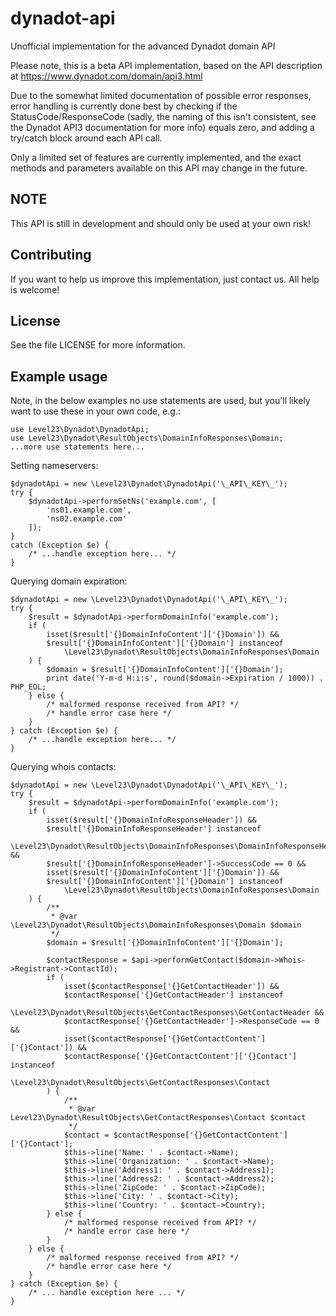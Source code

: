 # dynadot-api
Unofficial implementation for the advanced Dynadot domain API

Please note, this is a beta API implementation, based on the API description at
https://www.dynadot.com/domain/api3.html

Due to the somewhat limited documentation of possible error responses, error handling is currently
done best by checking if the StatusCode/ResponseCode (sadly, the naming of this isn't consistent,
see the Dynadot API3 documentation for more info) equals zero, and adding a try/catch block around
each API call.

Only a limited set of features are currently implemented, and the exact methods and parameters
available on this API may change in the future.

## NOTE

This API is still in development and should only be used at your own risk!

## Contributing

If you want to help us improve this implementation, just contact us. All help is welcome!

## License
See the file LICENSE for more information.

## Example usage
Note, in the below examples no use statements are used, but you'll likely want to use these in your
own code, e.g.:

    use Level23\Dynadot\DynadotApi;
    use Level23\Dynadot\ResultObjects\DomainInfoResponses\Domain;
    ...more use statements here...

Setting nameservers:

    $dynadotApi = new \Level23\Dynadot\DynadotApi('\_API\_KEY\_');
    try {
        $dynadotApi->performSetNs('example.com', [
            'ns01.example.com',
            'ns02.example.com'
        ]);
    }
    catch (Exception $e) {
        /* ...handle exception here... */
    }
    
Querying domain expiration:

    $dynadotApi = new \Level23\Dynadot\DynadotApi('\_API\_KEY\_');
    try {
        $result = $dynadotApi->performDomainInfo('example.com');
        if (
            isset($result['{}DomainInfoContent']['{}Domain']) &&
            $result['{}DomainInfoContent']['{}Domain'] instanceof
                \Level23\Dynadot\ResultObjects\DomainInfoResponses\Domain
        ) {
            $domain = $result['{}DomainInfoContent']['{}Domain'];
            print date('Y-m-d H:i:s', round($domain->Expiration / 1000)) . PHP_EOL;
        } else {
            /* malformed response received from API? */
            /* handle error case here */
        }
    } catch (Exception $e) {
        /* ...handle exception here... */
    }
    
Querying whois contacts:

    $dynadotApi = new \Level23\Dynadot\DynadotApi('\_API\_KEY\_');
    try {
        $result = $dynadotApi->performDomainInfo('example.com');
        if (
            isset($result['{}DomainInfoResponseHeader']) &&
            $result['{}DomainInfoResponseHeader'] instanceof
                \Level23\Dynadot\ResultObjects\DomainInfoResponses\DomainInfoResponseHeader &&
            $result['{}DomainInfoResponseHeader']->SuccessCode == 0 &&
            isset($result['{}DomainInfoContent']['{}Domain']) &&
            $result['{}DomainInfoContent']['{}Domain'] instanceof
                \Level23\Dynadot\ResultObjects\DomainInfoResponses\Domain
        ) {
            /**
             * @var \Level23\Dynadot\ResultObjects\DomainInfoResponses\Domain $domain
             */
            $domain = $result['{}DomainInfoContent']['{}Domain'];
            
            $contactResponse = $api->performGetContact($domain->Whois->Registrant->ContactId);
            if (
                isset($contactResponse['{}GetContactHeader']) &&
                $contactResponse['{}GetContactHeader'] instanceof
                    \Level23\Dynadot\ResultObjects\GetContactResponses\GetContactHeader &&
                $contactResponse['{}GetContactHeader']->ResponseCode == 0 &&
                isset($contactResponse['{}GetContactContent']['{}Contact']) &&
                $contactResponse['{}GetContactContent']['{}Contact'] instanceof
                    \Level23\Dynadot\ResultObjects\GetContactResponses\Contact
            ) {
                /**
                 * @var Level23\Dynadot\ResultObjects\GetContactResponses\Contact $contact
                 */
                $contact = $contactResponse['{}GetContactContent']['{}Contact'];
                $this->line('Name: ' . $contact->Name);
                $this->line('Organization: ' . $contact->Name);
                $this->line('Address1: ' . $contact->Address1);
                $this->line('Address2: ' . $contact->Address2);
                $this->line('ZipCode: ' . $contact->ZipCode);
                $this->line('City: ' . $contact->City);
                $this->line('Country: ' . $contact->Country);
            } else {
                /* malformed response received from API? */
                /* handle error case here */
            }
        } else {
            /* malformed response received from API? */
            /* handle error case here */
        }
    } catch (Exception $e) {
        /* ... handle exception here ... */
    }